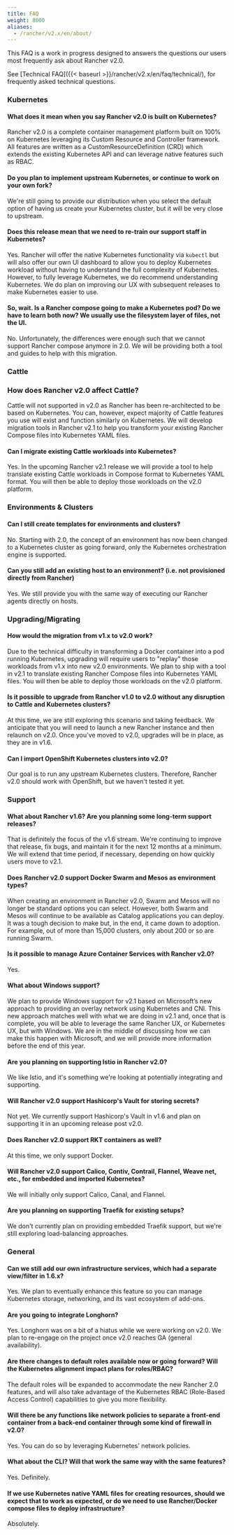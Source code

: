```yaml
---
title: FAQ
weight: 8000
aliases:
  - /rancher/v2.x/en/about/
---
```


This FAQ is a work in progress designed to answers the questions our users most frequently ask about Rancher v2.0.

See [Technical FAQ]({{< baseurl >}}/rancher/v2.x/en/faq/technical/), for frequently asked technical questions.

### Kubernetes

#### What does it mean when you say Rancher v2.0 is built on Kubernetes?

Rancher v2.0 is a complete container management platform built on 100% on Kubernetes leveraging its Custom Resource and Controller framework.  All features are written as a CustomResourceDefinition (CRD) which extends the existing Kubernetes API and can leverage native features such as RBAC.

#### Do you plan to implement upstream Kubernetes, or continue to work on your own fork?

We're still going to provide our distribution when you select the default option of having us create your Kubernetes cluster, but it will be very close to upstream.

#### Does this release mean that we need to re-train our support staff in Kubernetes?

Yes.  Rancher will offer the native Kubernetes functionality via `kubectl` but will also offer our own UI dashboard to allow you to deploy Kubernetes workload without having to understand the full complexity of Kubernetes.  However, to fully leverage Kubernetes, we do recommend understanding Kubernetes.  We do plan on improving our UX with subsequent releases to make Kubernetes easier to use.

#### So, wait. Is a Rancher compose going to make a Kubernetes pod? Do we have to learn both now? We usually use the filesystem layer of files, not the UI.

No.  Unfortunately, the differences were enough such that we cannot support Rancher compose anymore in 2.0.  We will be providing both a tool and guides to help with this migration.

### Cattle

### How does Rancher v2.0 affect Cattle?

Cattle will not supported in v2.0 as Rancher has been re-architected to be based on Kubernetes. You can, however, expect majority of Cattle features you use will exist and function similarly on Kubernetes. We will develop migration tools in Rancher v2.1 to help you transform your existing Rancher Compose files into Kubernetes YAML files.

#### Can I migrate existing Cattle workloads into Kubernetes?

Yes. In the upcoming Rancher v2.1 release we will provide a tool to help translate existing Cattle workloads in Compose format to Kubernetes YAML format.  You will then be able to deploy those workloads on the v2.0 platform.

### Environments & Clusters

#### Can I still create templates for environments and clusters?

No.  Starting with 2.0, the concept of an environment has now been changed to a Kubernetes cluster as going forward, only the Kubernetes orchestration engine is supported.

#### Can you still add an existing host to an environment? (i.e. not provisioned directly from Rancher)

Yes. We still provide you with the same way of executing our Rancher agents directly on hosts.

### Upgrading/Migrating

#### How would the migration from v1.x to v2.0 work?

Due to the technical difficulty in transforming a Docker container into a pod running Kubernetes, upgrading will require users to "replay" those workloads from v1.x into new v2.0 environments. We plan to ship with a tool in v2.1 to translate existing Rancher Compose files into Kubernetes YAML files.  You will then be able to deploy those workloads on the v2.0 platform.

#### Is it possible to upgrade from Rancher v1.0 to v2.0 without any disruption to Cattle and Kubernetes clusters?

At this time, we are still exploring this scenario and taking feedback. We anticipate that you will need to launch a new Rancher instance and then relaunch on v2.0. Once you've moved to v2.0, upgrades will be in place, as they are in v1.6.

#### Can I import OpenShift Kubernetes clusters into v2.0?

Our goal is to run any upstream Kubernetes clusters. Therefore, Rancher v2.0 should work with OpenShift, but we haven't tested it yet.

### Support

#### What about Rancher v1.6? Are you planning some long-term support releases?

That is definitely the focus of the v1.6 stream. We're continuing to improve that release, fix bugs, and maintain it for the next 12 months at a minimum. We will extend that time period, if necessary, depending on how quickly users move to v2.1.

#### Does Rancher v2.0 support Docker Swarm and Mesos as environment types?

When creating an environment in Rancher v2.0, Swarm and Mesos will no longer be standard options you can select. However, both Swarm and Mesos will continue to be available as Catalog applications you can deploy. It was a tough decision to make but, in the end, it came down to adoption. For example, out of more than 15,000 clusters, only about 200 or so are running Swarm.

#### Is it possible to manage Azure Container Services with Rancher v2.0?
Yes.

#### What about Windows support?

We plan to provide Windows support for v2.1 based on Microsoft’s new approach to providing an overlay network using Kubernetes and CNI. This new approach matches well with what we are doing in v2.1 and, once that is complete, you will be able to leverage the same Rancher UX, or Kubernetes UX, but with Windows. We are in the middle of discussing how we can make this happen with Microsoft, and we will provide more information before the end of this year.

#### Are you planning on supporting Istio in Rancher v2.0?

We like Istio, and it's something we're looking at potentially integrating and supporting.

#### Will Rancher v2.0 support Hashicorp's Vault for storing secrets?

Not yet. We currently support Hashicorp's Vault in v1.6 and plan on supporting it in an upcoming release post v2.0.

#### Does Rancher v2.0 support RKT containers as well?

At this time, we only support Docker.

#### Will Rancher v2.0 support Calico, Contiv, Contrail, Flannel, Weave net, etc., for embedded and imported Kubernetes?

We will initially only support Calico, Canal, and Flannel.

#### Are you planning on supporting Traefik for existing setups?

We don't currently plan on providing embedded Traefik support, but we're still exploring load-balancing approaches.

### General

#### Can we still add our own infrastructure services, which had a separate view/filter in 1.6.x?

Yes. We plan to eventually enhance this feature so you can manage Kubernetes storage, networking, and its vast ecosystem of add-ons.

#### Are you going to integrate Longhorn?

Yes. Longhorn was on a bit of a hiatus while we were working on v2.0. We plan to re-engage on the project once v2.0 reaches GA (general availability).

#### Are there changes to default roles available now or going forward? Will the Kubernetes alignment impact plans for roles/RBAC?

The default roles will be expanded to accommodate the new Rancher 2.0 features, and will also take advantage of the Kubernetes RBAC (Role-Based Access Control) capabilities to give you more flexibility.

#### Will there be any functions like network policies to separate a front-end container from a back-end container through some kind of firewall in v2.0?

Yes. You can do so by leveraging Kubernetes' network policies.

#### What about the CLI? Will that work the same way with the same features?

Yes. Definitely.

#### If we use Kubernetes native YAML files for creating resources, should we expect that to work as expected, or do we need to use Rancher/Docker compose files to deploy infrastructure?

Absolutely.
